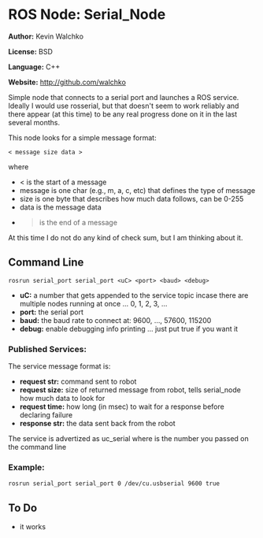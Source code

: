 # ROS Node: Serial_Node

**Author:** Kevin Walchko

**License:** BSD

**Language:** C++

**Website:** http://github.com/walchko

Simple node that connects to a serial port and launches a ROS service. Ideally I would use rosserial, but that doesn't seem to work reliably and there appear (at this time) to be any real progress done on it in the last several months.

This node looks for a simple message format:

    < message size data >

where

* < is the start of a message
* message is one char (e.g., m, a, c, etc) that defines the type of message
* size is one byte that describes how much data follows, can be 0-255
* data is the message data
* > is the end of a message

At this time I do not do any kind of check sum, but I am thinking about it.

## Command Line

	rosrun serial_port serial_port <uC> <port> <baud> <debug>

* **uC:** a number that gets appended to the service topic incase there are multiple nodes running at once … 0, 1, 2, 3, …
* **port:** the serial port
* **baud:** the baud rate to connect at: 9600, …, 57600, 115200
* **debug:** enable debugging info printing ... just put true if you want it

### Published Services: 

The service message format is:

* **request str:** command sent to robot
* **request size:** size of returned message from robot, tells serial_node how much data to look for
* **request time:** how long (in msec) to wait for a response before declaring failure
* **response str:** the data sent back from the robot

The service is advertized as uc<uC>_serial where <uC> is the number you passed on the command line

### Example:
 	rosrun serial_port serial_port 0 /dev/cu.usbserial 9600 true

## To Do

* it works
